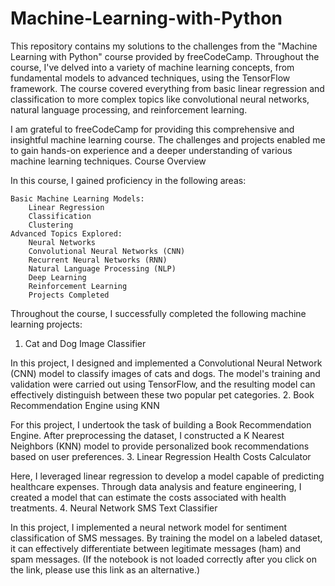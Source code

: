 # Machine-Learning-with-Python
This repository contains my solutions to the challenges from the "Machine Learning with Python" course provided by freeCodeCamp. Throughout the course, I've delved into a variety of machine learning concepts, from fundamental models to advanced techniques, using the TensorFlow framework. The course covered everything from basic linear regression and classification to more complex topics like convolutional neural networks, natural language processing, and reinforcement learning.

I am grateful to freeCodeCamp for providing this comprehensive and insightful machine learning course. The challenges and projects enabled me to gain hands-on experience and a deeper understanding of various machine learning techniques.
Course Overview

In this course, I gained proficiency in the following areas:

    Basic Machine Learning Models:
        Linear Regression
        Classification
        Clustering
    Advanced Topics Explored:
        Neural Networks
        Convolutional Neural Networks (CNN)
        Recurrent Neural Networks (RNN)
        Natural Language Processing (NLP)
        Deep Learning
        Reinforcement Learning
        Projects Completed

Throughout the course, I successfully completed the following machine learning projects:
1. Cat and Dog Image Classifier

In this project, I designed and implemented a Convolutional Neural Network (CNN) model to classify images of cats and dogs. The model's training and validation were carried out using TensorFlow, and the resulting model can effectively distinguish between these two popular pet categories.
2. Book Recommendation Engine using KNN

For this project, I undertook the task of building a Book Recommendation Engine. After preprocessing the dataset, I constructed a K Nearest Neighbors (KNN) model to provide personalized book recommendations based on user preferences.
3. Linear Regression Health Costs Calculator

Here, I leveraged linear regression to develop a model capable of predicting healthcare expenses. Through data analysis and feature engineering, I created a model that can estimate the costs associated with health treatments.
4. Neural Network SMS Text Classifier

In this project, I implemented a neural network model for sentiment classification of SMS messages. By training the model on a labeled dataset, it can effectively differentiate between legitimate messages (ham) and spam messages. (If the notebook is not loaded correctly after you click on the link, please use this link as an alternative.)
